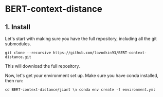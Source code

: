 # BERT-context-distance


## 1. Install
Let's start with making sure you have the full repository, including all the git submodules.

`git clone --recursive https://github.com/lovodkin93/BERT-context-distance.git`

This will download the full repository.

Now, let's get your environment set up. Make sure you have conda installed, then run: 

`cd BERT-context-distance/jiant \n conda env create -f environment.yml`
